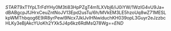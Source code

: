 $START$9xT1YpLTrFdYHy0M3ti83HpPZgT4m1LXVbj6/iJ0iYW/1WzIG4vU9Ja+dBABgcpJfJHrxCeuZntNoJV13Epd2usTu/6h/MVkEM3LE5hzoUq8wZ71MESLkpWMThbqog6E9iR8yrPewI9Ncx7JklJvIHNwiduchKH039opL3Guyr2eJzzbcHLKy3eBjAkcYUoKh2YXk5J4p6kz6RdMsQ78Wg==$END$
